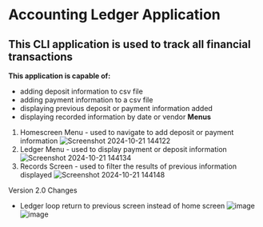 # Accounting Ledger Application
## This CLI application is used to track all financial transactions
**This application is capable of:**
- adding deposit information to csv file
- adding payment information to a csv file
- displaying previous deposit or payment information added
- displaying recorded information by date or vendor
**Menus**
1. Homescreen Menu - used to navigate to add deposit or payment information
  ![Screenshot 2024-10-21 144122](https://github.com/user-attachments/assets/616639f4-be79-4743-aea7-d1d0dd7d9370)
2. Ledger Menu - used to display payment or deposit information
![Screenshot 2024-10-21 144134](https://github.com/user-attachments/assets/534c81d9-dc5f-4d83-998a-bc86432c6e9b)
3. Records Screen - used to filter the results of previous information displayed
![Screenshot 2024-10-21 144148](https://github.com/user-attachments/assets/a633eade-6be3-4a17-b67a-ee5c4f6a2c35)


Version 2.0 Changes
- Ledger loop return to previous screen instead of home screen
![image](https://github.com/user-attachments/assets/3c13db14-fdf3-4465-8fff-e86c2d04e69a)
![image](https://github.com/user-attachments/assets/5061006d-163b-49f6-9787-893818b46f9b)


